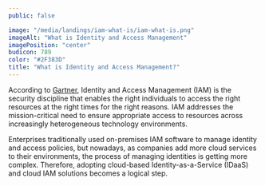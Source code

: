 ```yaml
---
public: false

image: "/media/landings/iam-what-is/iam-what-is.png"
imageAlt: "What is Identity and Access Management"
imagePosition: "center"
budicon: 789
color: "#2F383D"
title: "What is Identity and Access Management?"
---
```

According to [Gartner](http://www.gartner.com/it-glossary/identity-and-access-management-iam/), Identity and Access Management (IAM) is the security discipline that enables the right individuals to access the right resources at the right times for the right reasons. IAM addresses the mission-critical need to ensure appropriate access to resources across increasingly heterogeneous technology environments.

Enterprises traditionally used on-premises IAM software to manage identity and access policies, but nowadays, as companies add more cloud services to their environments, the process of managing identities is getting more complex. Therefore, adopting cloud-based Identity-as-a-Service (IDaaS) and cloud IAM solutions becomes a logical step.